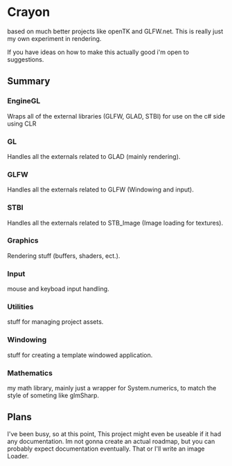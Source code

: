 # Crayon
based on much better projects like openTK and GLFW.net.
This is really just my own experiment in rendering. 

If you have ideas on how to make this actually good i'm open to suggestions.

## Summary
### EngineGL
Wraps all of the external libraries (GLFW, GLAD, STBI) for use on the c# side using CLR
### GL
Handles all the externals related to GLAD (mainly rendering).
### GLFW
Handles all the externals related to GLFW (Windowing and input).
### STBI
Handles all the externals related to STB_Image (Image loading for textures).
### Graphics
Rendering stuff (buffers, shaders, ect.).
### Input
mouse and keyboad input handling.
### Utilities
stuff for managing project assets.
### Windowing
stuff for creating a template windowed application.
### Mathematics
my math library, mainly just a wrapper for System.numerics, to match the style of someting like glmSharp.
## Plans
I've been busy, so at this point, This project might even be useable if it had any documentation.
Im not gonna create an actual roadmap, but you can probably expect documentation eventually.
That or I'll write an image Loader.


